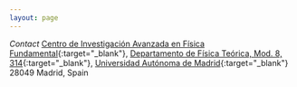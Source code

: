 ```yaml
---
layout: page
---
```


*Contact*
[Centro de Investigación Avanzada en Física Fundamental](http://www.ciaff.uam.es){:target="_blank"},
[Departamento de Física Teórica, Mod. 8, 314](https://intranet.ft.uam.es){:target="_blank"}, 
[Universidad Autónoma de Madrid](http://www.uam.es){:target="_blank"}
28049 Madrid, Spain
